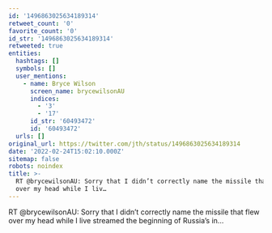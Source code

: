 ```yaml
---
id: '1496863025634189314'
retweet_count: '0'
favorite_count: '0'
id_str: '1496863025634189314'
retweeted: true
entities:
  hashtags: []
  symbols: []
  user_mentions:
    - name: Bryce Wilson
      screen_name: brycewilsonAU
      indices:
        - '3'
        - '17'
      id_str: '60493472'
      id: '60493472'
  urls: []
original_url: https://twitter.com/jth/status/1496863025634189314
date: '2022-02-24T15:02:10.000Z'
sitemap: false
robots: noindex
title: >-
  RT @brycewilsonAU: Sorry that I didn’t correctly name the missile that flew
  over my head while I liv…
---
```


RT @brycewilsonAU: Sorry that I didn’t correctly name the missile that flew over my head while I live streamed the beginning of Russia’s in…